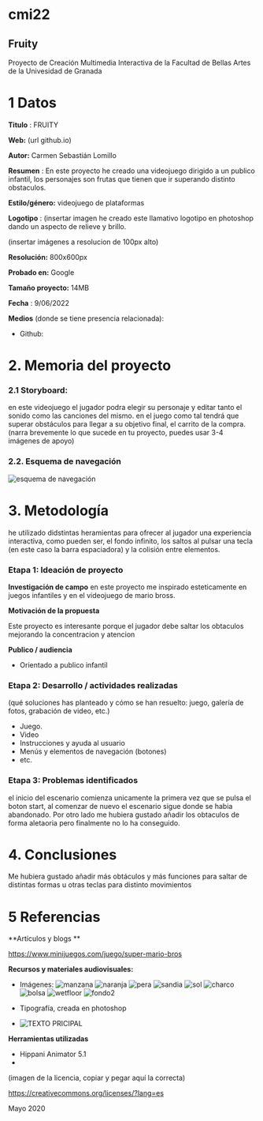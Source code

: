 # cmi22

## Fruity

Proyecto de Creación Multimedia Interactiva de la  Facultad de Bellas Artes de la Univesidad de Granada


# 1 Datos 

**Titulo** : FRUITY

**Web:**   (url github.io)

**Autor:**  Carmen Sebastián Lomillo

**Resumen** : En este proyecto he creado una videojuego dirigido a un publico infantil, los personajes son frutas que tienen que ir superando distinto obstaculos.

**Estilo/género:**  videojuego de plataformas

**Logotipo** : (insertar imagen  he creado este llamativo logotipo en photoshop dando un aspecto de relieve y brillo.

(insertar imágenes a resolucion de 100px alto)

**Resolución:** 800x600px 

**Probado en:**   Google 

**Tamaño proyecto:** 14MB 

**Fecha** : 9/06/2022

**Medios** (donde se tiene presencia relacionada):

- Github:


# 2. Memoria del proyecto 

### 2.1 Storyboard: 


en este videojuego el jugador podra elegir su personaje y editar tanto el sonido como las canciones del mismo. en el juego como tal tendrá que superar obstáculos para llegar a su objetivo final, el carrito de la compra.
(narra brevemente lo que sucede en tu proyecto, puedes usar 3-4 imágenes de apoyo)



### 2.2. Esquema de navegación 



![esquema de navegación](https://user-images.githubusercontent.com/106831195/172904284-4ed019cf-13dc-43ee-a93c-f8c8f5e607f6.jpg)






# 3. Metodología

he utilizado didstintas heramientas para ofrecer al jugador una experiencia interactiva, como pueden ser, el fondo infinito, los saltos al pulsar una tecla (en este caso la barra espaciadora) y la colisión entre elementos.




### Etapa 1: Ideación de proyecto

**Investigación de campo** 
en este proyecto me inspirado esteticamente en juegos infantiles y en el videojuego de mario bross.

**Motivación de la propuesta** 

Este  proyecto es interesante porque el jugador debe saltar los obtaculos mejorando la concentracion y atencion 



**Publico / audiencia**

- Orientado a publico infantil





### Etapa 2: Desarrollo / actividades realizadas

(qué soluciones has planteado y cómo se han resuelto: juego, galería de fotos, grabación de video, etc.)

- Juego. 
- Video 
- Instrucciones y ayuda al usuario 
- Menús y elementos de navegación (botones)
- etc.



### Etapa 3: Problemas identificados

el inicio del escenario comienza unicamente la primera vez que se pulsa el boton start, al comenzar de nuevo el escenario sigue donde se habia abandonado. Por otro lado me hubiera gustado añadir los obtaculos de forma aletaoria pero finalmente no lo ha conseguido.



# 4. Conclusiones 
Me hubiera gustado añadir más obtáculos y más funciones para saltar de distintas formas u otras teclas para distinto movimientos







# 5 Referencias 

**Artículos y blogs ** 

https://www.minijuegos.com/juego/super-mario-bros

**Recursos y materiales audiovisuales:**


* Imágenes: ![manzana](https://user-images.githubusercontent.com/106831195/172906392-9c5060ab-73c0-43f7-85cc-4b3ea74827e2.png)
![naranja](https://user-images.githubusercontent.com/106831195/172906394-e9a39c39-3fbb-449b-847f-1feadb1f5e7e.png)
![pera](https://user-images.githubusercontent.com/106831195/172906397-a45c515c-cc05-43cd-abbb-47dd6985b9be.png)
![sandia](https://user-images.githubusercontent.com/106831195/172906398-7a657c23-4ce3-48ab-afee-259436de23a7.png)
![sol](https://user-images.githubusercontent.com/106831195/172906400-b9e23628-0234-42ed-b038-bac4b10207eb.png)
![charco](https://user-images.githubusercontent.com/106831195/172906405-affb1785-4765-480a-93e0-a0ff28ec9eef.png)
![bolsa](https://user-images.githubusercontent.com/106831195/172906407-baf198cc-6307-42ec-91e0-9dc67c751f9e.png)
![wetfloor](https://user-images.githubusercontent.com/106831195/172906410-6bf32878-2ec0-445c-afe5-3e335e581001.png)
![fondo2](https://user-images.githubusercontent.com/106831195/172906416-5359da65-abd5-4e11-b07b-b0a73a11e982.jpg)
 
* Tipografía, creada en photoshop
* ![TEXTO PRICIPAL](https://user-images.githubusercontent.com/106831195/172906412-74251969-39e0-40ea-a476-90bdc71ee4c7.png)

**Herramientas utilizadas**

- Hippani Animator 5.1
- 



(imagen de la licencia, copiar y pegar aquí la correcta)

https://creativecommons.org/licenses/?lang=es

Mayo 2020
